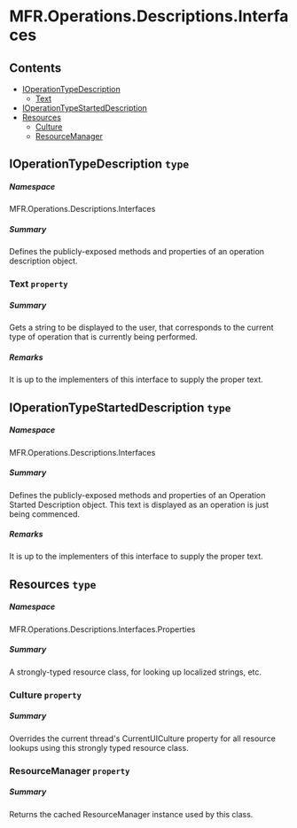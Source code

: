 <a name='assembly'></a>
# MFR.Operations.Descriptions.Interfaces

## Contents

- [IOperationTypeDescription](#T-MFR-Operations-Descriptions-Interfaces-IOperationTypeDescription 'MFR.Operations.Descriptions.Interfaces.IOperationTypeDescription')
  - [Text](#P-MFR-Operations-Descriptions-Interfaces-IOperationTypeDescription-Text 'MFR.Operations.Descriptions.Interfaces.IOperationTypeDescription.Text')
- [IOperationTypeStartedDescription](#T-MFR-Operations-Descriptions-Interfaces-IOperationTypeStartedDescription 'MFR.Operations.Descriptions.Interfaces.IOperationTypeStartedDescription')
- [Resources](#T-MFR-Operations-Descriptions-Interfaces-Properties-Resources 'MFR.Operations.Descriptions.Interfaces.Properties.Resources')
  - [Culture](#P-MFR-Operations-Descriptions-Interfaces-Properties-Resources-Culture 'MFR.Operations.Descriptions.Interfaces.Properties.Resources.Culture')
  - [ResourceManager](#P-MFR-Operations-Descriptions-Interfaces-Properties-Resources-ResourceManager 'MFR.Operations.Descriptions.Interfaces.Properties.Resources.ResourceManager')

<a name='T-MFR-Operations-Descriptions-Interfaces-IOperationTypeDescription'></a>
## IOperationTypeDescription `type`

##### Namespace

MFR.Operations.Descriptions.Interfaces

##### Summary

Defines the publicly-exposed methods and properties of an operation
description object.

<a name='P-MFR-Operations-Descriptions-Interfaces-IOperationTypeDescription-Text'></a>
### Text `property`

##### Summary

Gets a string to be displayed to the user, that corresponds to the
current type of operation that is currently being performed.

##### Remarks

It is up to the implementers of this interface to supply the proper text.

<a name='T-MFR-Operations-Descriptions-Interfaces-IOperationTypeStartedDescription'></a>
## IOperationTypeStartedDescription `type`

##### Namespace

MFR.Operations.Descriptions.Interfaces

##### Summary

Defines the publicly-exposed methods and properties of an Operation
Started Description object. This text is displayed as an operation is
just being commenced.

##### Remarks

It is up to the implementers of this interface to supply the proper text.

<a name='T-MFR-Operations-Descriptions-Interfaces-Properties-Resources'></a>
## Resources `type`

##### Namespace

MFR.Operations.Descriptions.Interfaces.Properties

##### Summary

A strongly-typed resource class, for looking up localized strings, etc.

<a name='P-MFR-Operations-Descriptions-Interfaces-Properties-Resources-Culture'></a>
### Culture `property`

##### Summary

Overrides the current thread's CurrentUICulture property for all
  resource lookups using this strongly typed resource class.

<a name='P-MFR-Operations-Descriptions-Interfaces-Properties-Resources-ResourceManager'></a>
### ResourceManager `property`

##### Summary

Returns the cached ResourceManager instance used by this class.
